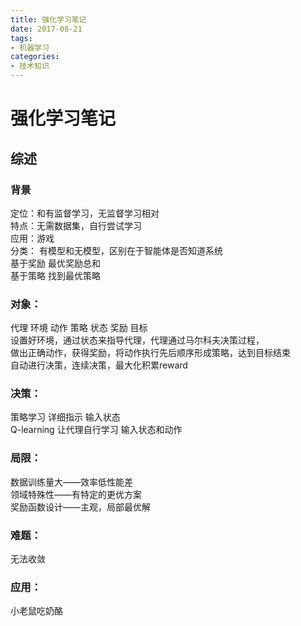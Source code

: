 ```yaml
---
title: 强化学习笔记
date: 2017-08-21
tags:
- 机器学习
categories:
- 技术知识
---
```


# 强化学习笔记
## 综述
### 背景
定位：和有监督学习，无监督学习相对   
特点：无需数据集，自行尝试学习   
应用：游戏   
分类：
有模型和无模型，区别在于智能体是否知道系统   
基于奖励 最优奖励总和   
基于策略 找到最优策略

### 对象：
代理 环境 动作 策略 状态 奖励 目标   
设置好环境，通过状态来指导代理，代理通过马尔科夫决策过程，   
做出正确动作，获得奖励，将动作执行先后顺序形成策略，达到目标结束   
自动进行决策，连续决策，最大化积累reward

### 决策：
策略学习 详细指示 输入状态     
Q-learning 让代理自行学习 输入状态和动作

### 局限：
数据训练量大——效率低性能差   
领域特殊性——有特定的更优方案   
奖励函数设计——主观，局部最优解

### 难题：
无法收敛

### 应用：
小老鼠吃奶酪   
   
   